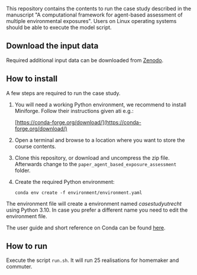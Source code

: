 This repository contains the contents to run the case study described in the manuscript "A computational framework for agent-based assessment of multiple environmental exposures".
Users on Linux operating systems should be able to execute the model script.


## Download the input data
Required additional input data can be downloaded from [Zenodo](https://zenodo.org/records/13913079).


## How to install

A few steps are required to run the case study.

 1. You will need a working Python environment, we recommend to install Miniforge. Follow their instructions given ati e.g.:

    [https://conda-forge.org/download/](https://conda-forge.org/download/)

 2. Open a terminal and browse to a location where you want to store the course contents.

 3. Clone this repository, or download and uncompress the zip file. Afterwards change to the `paper_agent_based_exposure_assessment` folder.

 4. Create the required Python environment:

    `conda env create -f environment/environment.yaml`

The environment file will create a environment named *casestudyutrecht* using Python 3.10. In case you prefer a different name you need to edit the environment file.

The user guide and short reference on Conda can be found [here](https://docs.conda.io/projects/conda/en/latest/user-guide/cheatsheet.html).


## How to run

Execute the script `run.sh`. It will run 25 realisations for homemaker and commuter.
